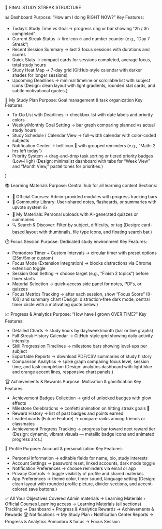 🎯 FINAL STUDY STREAK STRUCTURE

📊 Dashboard
Purpose: “How am I doing RIGHT NOW?”
Key Features:
- Today’s Study Time vs Goal → progress ring or bar showing “2h / 3h completed”
- Current Streak Status → fire icon 🔥 and number counter (e.g., “Day 7 Streak”)
- Recent Session Summary → last 3 focus sessions with durations and scores
- Quick Stats → compact cards for sessions completed, average focus, total study hours
- Study Heat Map → 7-day grid (GitHub-style calendar with darker shades for longer sessions)
- Upcoming Deadlines → minimal timeline or scrollable list with subject icons
(Design: clean layout with light gradients, rounded stat cards, and subtle motivational quotes.)




🎯 My Study Plan
Purpose: Goal management & task organization
Key Features:
- To-Do List with Deadlines → checkbox list with date labels and priority colors
- Weekly/Monthly Goal Setting → bar graph comparing planned vs actual study hours
- Study Schedule / Calendar View → full-width calendar with color-coded subjects
- Notification Center → bell icon 🔔 with grouped reminders (e.g., “Math: 2 hrs left today”)
- Priority System → drag-and-drop task sorting or tiered priority badges (Low–High)
(Design: minimalist dashboard with tabs for “Week View” and “Month View,” pastel tones for priorities.)



)

📚 Learning Materials
Purpose: Central hub for all learning content
Sections:
- 🏫 Official Courses: Admin-provided modules with progress tracking bars
- 👥 Community Library: User-shared notes, flashcards, or summaries with upvote system 👍
- 💾 My Materials: Personal uploads with AI-generated quizzes or summaries
- 🔍 Search & Discover: Filter by subject, difficulty, or tag
(Design: card-based layout with thumbnails, file type icons, and floating search bar.)



⏱️ Focus Session
Purpose: Dedicated study environment
Key Features:
- Pomodoro Timer + Custom Intervals → circular timer with preset options (25m/5m or custom)
- Focus Mode (Extension Integration) → blocks distractions via Chrome extension toggle
- Session Goal Setting → choose target (e.g., “Finish 2 topics”) before timer starts
- Material Selection → quick-access side panel for notes, PDFs, or quizzes
- Focus Metrics Tracking → after each session, show “Focus Score” (0–100) and summary chart
(Design: distraction-free dark mode; central timer circle with a motivating quote below.)



📈 Progress & Analytics
Purpose: “How have I grown OVER TIME?”
Key Features:
- Detailed Charts → study hours by day/week/month (bar or line graphs)
- Full Streak History Calendar → GitHub-style grid showing daily activity intensity
- Skill Progression Timelines → milestone bars showing level-ups per subject
- Exportable Reports → download PDF/CSV summaries of study history
- Comparison Analytics → spike graph comparing focus level, session time, and task completion
(Design: analytics dashboard with light blue and orange accent lines, responsive chart panels.)



🏆 Achievements & Rewards
Purpose: Motivation & gamification
Key Features:
- Achievement Badges Collection → grid of unlocked badges with glow effects
- Milestone Celebrations → confetti animation on hitting streak goals 🎉
- Reward History → list of past badges and points earned
- Leaderboards (Future Feature) → compare ranks among friends or classmates
- Achievement Progress Tracking → progress bar toward next reward tier
(Design: dynamic, vibrant visuals — metallic badge icons and animated progress arcs.)



👤 Profile
Purpose: Account & personalization
Key Features:
- Personal Information → editable fields for name, bio, study interests
- Account Settings → password reset, linked accounts, dark mode toggle
- Notification Preferences → choose reminders via email or app
- Privacy Controls → toggle visibility of profile and shared materials
- App Preferences → theme color, timer sound, language setting
(Design: clean layout with rounded profile picture, divider sections, and accent-colored save buttons.)



✅ All Your Objectives Covered
Admin materials → Learning Materials › Official Courses
Learning access → Learning Materials (all sections)
Tracking → Dashboard + Progress & Analytics
Rewards → Achievements & Rewards 🏆
Notifications → My Study Plan › Notification Center
Reports → Progress & Analytics
Pomodoro & focus → Focus Session



